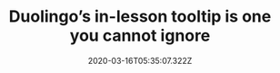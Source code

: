 ﻿---
title: "Duolingo’s in-lesson tooltip is one you cannot ignore"
description: "In Duolingo’s first couple of lessons, it prompts the users to click on words or letters to view their meanings. It highlights the words themselves and when clicked, it shows the meanings right away."
popupImage: "/assets/onboardings/duolingo-in-lesson-tooltip-1.png"
popupImageAlt: Duolingo in-lesson tooltip 1
popupImage2: "/assets/onboardings/duolingo-in-lesson-tooltip-2.png"
popupImage2Alt: Duolingo in-lesson tooltip 2
date: "2020-03-16T05:35:07.322Z"
category: 2
product: 1
bullets:
    - title: "✅ <b>What the user needs</b> : Because the users have no idea the word or sentence is, the users are forced to click on the tooltip. However, it is not actually forced on the user but is a user need at the point.<br>
                ✅ <b>Simple but effective</b> : The copy and the tooltip is quite simple in terms of wording and shape but it is effective in getting the user to interact with it.<br>
                ✅ <b>Great highlighting</b> : Duolingo not only darkens the background but also highlights the word in purple as well. This way, users innately know exactly what to click on.<br>"
    
---